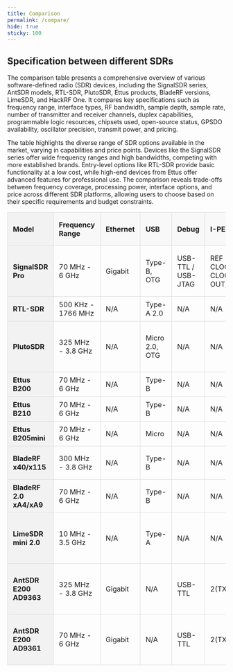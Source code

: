 ```yaml
---
title: Comparison
permalink: /compare/
hide: true
sticky: 100
---
```


## Specification between different SDRs

The comparison table presents a comprehensive overview of various software-defined radio (SDR) devices, including the SignalSDR series, AntSDR models, RTL-SDR, PlutoSDR, Ettus products, BladeRF versions, LimeSDR, and HackRF One. It compares key specifications such as frequency range, interface types, RF bandwidth, sample depth, sample rate, number of transmitter and receiver channels, duplex capabilities, programmable logic resources, chipsets used, open-source status, GPSDO availability, oscillator precision, transmit power, and pricing.

The table highlights the diverse range of SDR options available in the market, varying in capabilities and price points. Devices like the SignalSDR series offer wide frequency ranges and high bandwidths, competing with more established brands. Entry-level options like RTL-SDR provide basic functionality at a low cost, while high-end devices from Ettus offer advanced features for professional use. The comparison reveals trade-offs between frequency coverage, processing power, interface options, and price across different SDR platforms, allowing users to choose based on their specific requirements and budget constraints.

<style>
  table {
    width: 100%;
    border-collapse: collapse;
  }
  th, td {
    padding: 8px 12px;
    border: 1px solid #ddd;
    text-align: left;
  }
  th {
    background-color: #f2f2f2;
    position: sticky;
    top: 0;
    z-index: 2;
  }
  td:first-child, th:first-child {
    position: sticky;
    left: 0;
    background-color: #f2f2f2;
    z-index: 1;
  }
  table th {
    background-color: #f8f8f8;
  }
</style>

| **Model**               | **Frequency Range**    | **Ethernet** | **USB**            | **Debug**              | **I-PEX**                     | **GPIO**          | **Additional Boot Option** | **RF Bandwidth** | **Sample Depth** | **Sample Rate** | **Channels/Duplex**           | **Logic Gates**      | **Chipset** | **GPSDO**    | **Oscillator Precision**           | **Transmit Power**                         |
|---------------------|--------------------|----------|----------------|--------------------|---------------------------|---------------|------------------------|--------------|--------------|-------------|---------------------------|------------------|----------|----------|--------------------------------|----------------------------------------|
| **SignalSDR Pro**       | 70 MHz - 6 GHz     | Gigabit  | Type-B, OTG    | USB-TTL / USB-JTAG | REF CLOCK, CLOCK OUT, TRIG | Full 40 pins  | SD Card / Flash / JTAG | 61.44 MHz    | 12 bits      | 61.44 MSPS  | 2 Tx / 2 Rx / Full Duplex | 85k              | AD9361   | Yes      | ~ 1 ppm                        | Up to 10 dBm (depending on frequency)  |
| **RTL-SDR**             | 500 KHz - 1766 MHz | N/A      | Type-A 2.0     | N/A                | N/A                       | N/A           | N/A                    | 3.2 MHz      | 8 bits       | 3.2 MSPS    | 0 Tx / 1 Rx / No Duplex   | N/A              | RTL2832U | No       | ~ 1 ppm                        | N/A                                    |
| **PlutoSDR**            | 325 MHz - 3.8 GHz  | N/A      | Micro 2.0, OTG | N/A                | N/A                       | N/A           | N/A                    | 20 MHz       | 12 bits      | 61.44 MSPS  | 2 Tx / 2 Rx / Full Duplex | 28k              | AD9363   | No       | ~ 20 ppm                       | Up to 6 dBm (depending on frequency)   |
| **Ettus B200**          | 70 MHz - 6 GHz     | N/A      | Type-B         | N/A                | N/A                       | Minimun pins  | N/A                    | 61.44 MHz    | 12 bits      | 61.44 MSPS  | 1 Tx / 1 Rx / Full Duplex | 75k              | AD9364   | External | ~2 ppm                         | 10 dBm+                                |
| **Ettus B210**          | 70 MHz - 6 GHz     | N/A      | Type-B         | N/A                | N/A                       | Minimun pins  | N/A                    | 61.44 MHz    | 12 bits      | 61.44 MSPS  | 2 Tx / 2 Rx / Full Duplex | 100k             | AD9361   | External | ~2 ppm                         | 10 dBm+                                |
| **Ettus B205mini**      | 70 MHz - 6 GHz     | N/A      | Micro          | N/A                | N/A                       | Minimun pins  | N/A                    | 61.44 MHz    | 12 bits      | 61.44 MSPS  | 1 Tx / 1 Rx / Full Duplex | 150k             | AD9364   | External | ~2 ppm                         | 10 dBm+                                |
| **BladeRF x40/x115**    | 300 MHz - 3.8 GHz  | N/A      | Type-B         | N/A                | N/A                       | Minimun pins  | N/A                    | 40 MHz       | 12 bits      | 40 MSPS     | 1 Tx / 1 Rx / Full Duplex | 40k (115k avail) | LMS6002M | No       | ~ 1 ppm                        | 6 dBm                                  |
| **BladeRF 2.0 xA4/xA9** | 70 MHz - 6 GHz     | N/A      | Type-B         | N/A                | N/A                       | Minimun pins  | N/A                    | 56 MHz       | 12 bits      | 61.44 MSPS  | 2 Tx / 2 Rx / Full Duplex | 32k (292k avail) | AD9361   | No       | ~ 1 ppm                        | 8 dBm                                  |
| **LimeSDR mini 2.0**    | 10 MHz - 3.5 GHz   | N/A      | Type-A         | N/A                | N/A                       | Minimun pins  | N/A                    | 40 MHz       | 12 bits      | 30.72 MSPS  | 1 Tx / 1 Rx / Full Duplex | 44k              | LMS7002M | No       | ~1 ppm initial, ~ 4 ppm stable | Up to 10 dBm (depending on frequency)  |
| **AntSDR E200 AD9363**  | 325 MHz - 3.8 GHz  | Gigabit  | N/A            | USB-TTL            | 2(TX2/RX2)                | Minimun pins  | SD Card                | 20 MHz       | 12 bits      | 61.44 MSPS  | 2 Tx / 2 Rx / Full Duplex | 85k              | AD9363   | No       | ~2 ppm                         | Up to 10 dBm (depending on frequency)  |
| **AntSDR E200 AD9361**  | 70 MHz - 6 GHz     | Gigabit  | N/A            | USB-TTL            | 2(TX2/RX2)                | Minimun pins  | SD Card                | 56 MHz       | 12 bits      | 61.44 MSPS  | 2 Tx / 2 Rx / Full Duplex | 85k              | AD9361   | No       | ~2 ppm                         | Up to 10 dBm (depending on frequency)  |
